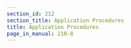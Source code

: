 ```yaml
---
section_id: 212
section_title: Application Procedures
title: Application Procedures
page_in_manual: 210-8
---
```

